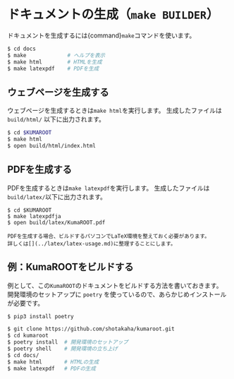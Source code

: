 # ドキュメントの生成（``make BUILDER``）

ドキュメントを生成するには{command}`make`コマンドを使います。

```bash
$ cd docs
$ make             # ヘルプを表示
$ make html        # HTMLを生成
$ make latexpdf    # PDFを生成
```

## ウェブページを生成する

ウェブページを生成するときは``make html``を実行します。
生成したファイルは ``build/html/`` 以下に出力されます。

```bash
$ cd $KUMAROOT
$ make html
$ open build/html/index.html
```

## PDFを生成する


PDFを生成するときは``make latexpdf``を実行します。
生成したファイルは``build/latex/``以下に出力されます。

```
$ cd $KUMAROOT
$ make latexpdfja
$ open build/latex/KumaROOT.pdf
```

```{note}
PDFを生成する場合、ビルドするパソコンでLaTeX環境を整えておく必要があります。
詳しくは[](../latex/latex-usage.md)に整理することにします。
```

## 例：KumaROOTをビルドする

例として、この``KumaROOT``のドキュメントをビルドする方法を書いておきます。
開発環境のセットアップに ``poetry`` を使っているので、あらかじめインストールが必要です。

```bash
$ pip3 install poetry
```

```bash
$ git clone https://github.com/shotakaha/kumaroot.git
$ cd kumaroot
$ poetry install  # 開発環境のセットアップ
$ poetry shell    # 開発環境の立ち上げ
$ cd docs/
$ make html       # HTMLの生成
$ make latexpdf   # PDFの生成
```
